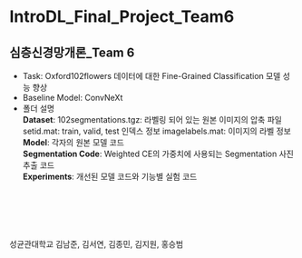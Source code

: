 # IntroDL_Final_Project_Team6

## 심층신경망개론_Team 6
- Task: Oxford102flowers 데이터에 대한 Fine-Grained Classification 모델 성능 향상
- Baseline Model: ConvNeXt
- 폴더 설명<br/>
**Dataset**: 
102segmentations.tgz: 라벨링 되어 있는 원본 이미지의 압축 파일
setid.mat: train, valid, test 인덱스 정보
imagelabels.mat: 이미지의 라벨 정보<br/>
**Model**: 
각자의 원본 모델 코드<br/>
**Segmentation Code**: 
Weighted CE의 가중치에 사용되는 Segmentation 사진 추출 코드<br/>
**Experiments**: 
개선된 모델 코드와 기능별 실험 코드
<br/>
<br/>
<br/>
<br/>
<br/>
성균관대학교 김남준, 김서연, 김종민, 김지원, 홍승범
